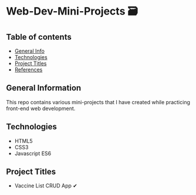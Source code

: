 # Web-Dev-Mini-Projects 🗃

## Table of contents
* [General Info](#general-info)
* [Technologies](#technologies)
* [Project Titles](#mini-projects)
* [References](#references)


## General Information
This repo contains various mini-projects that I have created while practicing front-end web development. 


## Technologies
- HTML5
- CSS3
- Javascript ES6

## Project Titles

- Vaccine List CRUD App ✔
